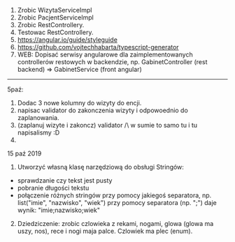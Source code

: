 1. Zrobic WizytaServiceImpl
2. Zrobic PacjentServiceImpl
3. Zrobic RestControllery.
4. Testowac RestControllery.
5. https://angular.io/guide/styleguide
6. https://github.com/vojtechhabarta/typescript-generator
7. WEB: Dopisać serwisy angularowe dla zaimplementowanych controllerów restowych w backendzie,
np. GabinetController (rest backend) => GabinetService (front angular)

-------------------
5paź:

1. Dodac 3 nowe kolumny do wizyty do encji.
2. napisac validator do zakonczenia wizyty i odpowoednio do zaplanowania.
3. (zaplanuj wizyte i zakoncz) validator    /\ w sumie to samo tu i tu napisalismy :D
4. 

15 paź 2019
1. Utworzyć własną klasę narzędziową do obsługi Stringów:
 - sprawdzanie czy tekst jest pusty
 - pobranie długości tekstu
 - połączenie różnych stringów przy pomocy jakiegoś separatora, np.
 list("imie", "nazwisko", "wiek") przy pomocy separatora (np. ";") daje wynik: 
 "imie;nazwisko;wiek"
 
2. Dziedziczenie: zrobic czlowieka z rekami, nogami, glowa (glowa ma uszy, nos), rece i nogi maja palce.
Czlowiek ma plec (enum).
